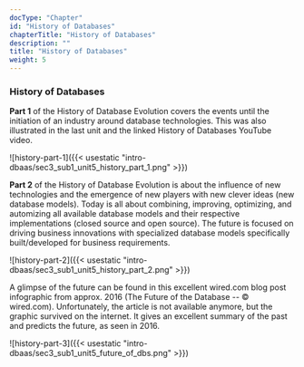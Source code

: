 ```yaml
---
docType: "Chapter"
id: "History of Databases"
chapterTitle: "History of Databases"
description: ""
title: "History of Databases"
weight: 5
---
```


### **History of Databases**

**Part 1** of the History of Database Evolution covers the events until the initiation of an industry around database technologies. This was also illustrated in the last unit and the linked History of Databases YouTube video. 


![history-part-1]({{< usestatic "intro-dbaas/sec3_sub1_unit5_history_part_1.png" >}}) 

**Part 2** of the History of Database Evolution is about the influence of new technologies and the emergence of new players with new clever ideas (new database models). Today is all about combining, improving, optimizing, and automizing all available database models and their respective implementations (closed source and open source). The future is focused on driving business innovations with specialized database models specifically built/developed for business requirements.


![history-part-2]({{< usestatic "intro-dbaas/sec3_sub1_unit5_history_part_2.png" >}}) 

A glimpse of the future can be found in this excellent wired.com blog post infographic from approx. 2016 (The Future of the Database -- © wired.com). Unfortunately, the article is not available anymore, but the graphic survived on the internet. It gives an excellent summary of the past and predicts the future, as seen in 2016.

![history-part-3]({{< usestatic "intro-dbaas/sec3_sub1_unit5_future_of_dbs.png" >}}) 